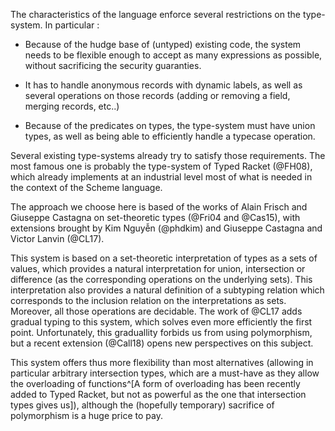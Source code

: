 The characteristics of the language enforce several restrictions on the
type-system. In particular :

- Because of the hudge base of (untyped) existing code, the system needs to be
  flexible enough to accept as many expressions as possible, without
  sacrificing the security guaranties.

- It has to handle anonymous records with dynamic labels, as well as several
  operations on those records (adding or removing a field, merging records,
  etc..)

- Because of the predicates on types, the type-system must have union types, as
  well as being able to efficiently handle a typecase operation.

Several existing type-systems already try to satisfy those requirements.
The most famous one is probably the type-system of Typed Racket (@FH08), which
already implements at an industrial level most of what is needed in the context
of the Scheme language.

The approach we choose here is based of the works of Alain Frisch and Giuseppe
Castagna on set-theoretic types (@Fri04 and @Cas15), with extensions brought by
Kim Nguyễn (@phdkim) and Giuseppe Castagna and Victor Lanvin (@CL17).

This system is based on a set-theoretic interpretation of types as a sets of
values, which provides a natural interpretation for union, intersection or
difference (as the corresponding operations on the underlying sets).
This interpretation also provides a natural definition of a subtyping relation
which corresponds to the inclusion relation on the interpretations as sets.
Moreover, all those operations are decidable.
The work of @CL17 adds gradual typing to this system, which solves even more
efficiently the first point. Unfortunately, this graduallity forbids us from
using polymorphism, but a recent extension (@Call18) opens new perspectives on
this subject.

This system offers thus more flexibility than most alternatives (allowing in
particular arbitrary intersection types, which are a must-have as they allow
the overloading of functions^[A form of overloading has been recently added to
Typed Racket, but not as powerful as the one that intersection types gives
us]), although the (hopefully temporary) sacrifice of polymorphism is a huge
price to pay.
